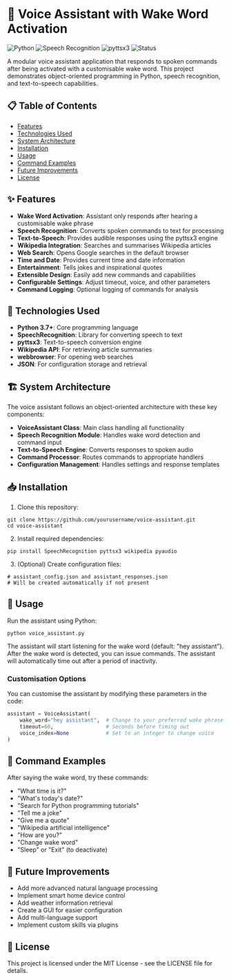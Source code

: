 # 🎤 Voice Assistant with Wake Word Activation

![Python](https://img.shields.io/badge/Python-3.7%2B-blue)
![Speech Recognition](https://img.shields.io/badge/SpeechRecognition-Latest-green)
![pyttsx3](https://img.shields.io/badge/pyttsx3-Latest-orange)
![Status](https://img.shields.io/badge/Status-Active-brightgreen)

A modular voice assistant application that responds to spoken commands after being activated with a customisable wake word. This project demonstrates object-oriented programming in Python, speech recognition, and text-to-speech capabilities.

## 📋 Table of Contents
- [Features](#-features)
- [Technologies Used](#-technologies-used)
- [System Architecture](#-system-architecture)
- [Installation](#-installation)
- [Usage](#-usage)
- [Command Examples](#-command-examples)
- [Future Improvements](#-future-improvements)
- [License](#-license)

## ✨ Features

- **Wake Word Activation**: Assistant only responds after hearing a customisable wake phrase
- **Speech Recognition**: Converts spoken commands to text for processing
- **Text-to-Speech**: Provides audible responses using the pyttsx3 engine
- **Wikipedia Integration**: Searches and summarises Wikipedia articles
- **Web Search**: Opens Google searches in the default browser
- **Time and Date**: Provides current time and date information
- **Entertainment**: Tells jokes and inspirational quotes
- **Extensible Design**: Easily add new commands and capabilities
- **Configurable Settings**: Adjust timeout, voice, and other parameters
- **Command Logging**: Optional logging of commands for analysis

## 🔧 Technologies Used

- **Python 3.7+**: Core programming language
- **SpeechRecognition**: Library for converting speech to text
- **pyttsx3**: Text-to-speech conversion engine
- **Wikipedia API**: For retrieving article summaries
- **webbrowser**: For opening web searches
- **JSON**: For configuration storage and retrieval

## 🏗️ System Architecture

The voice assistant follows an object-oriented architecture with these key components:

- **VoiceAssistant Class**: Main class handling all functionality
- **Speech Recognition Module**: Handles wake word detection and command input
- **Text-to-Speech Engine**: Converts responses to spoken audio
- **Command Processor**: Routes commands to appropriate handlers
- **Configuration Management**: Handles settings and response templates

## 📥 Installation

1. Clone this repository:
```
git clone https://github.com/yourusername/voice-assistant.git
cd voice-assistant
```

2. Install required dependencies:
```
pip install SpeechRecognition pyttsx3 wikipedia pyaudio
```

3. (Optional) Create configuration files:
```
# assistant_config.json and assistant_responses.json
# Will be created automatically if not present
```

## 🚀 Usage

Run the assistant using Python:
```
python voice_assistant.py
```

The assistant will start listening for the wake word (default: "hey assistant"). After the wake word is detected, you can issue commands. The assistant will automatically time out after a period of inactivity.

### Customisation Options

You can customise the assistant by modifying these parameters in the code:

```python
assistant = VoiceAssistant(
    wake_word="hey assistant",  # Change to your preferred wake phrase
    timeout=60,                 # Seconds before timing out
    voice_index=None            # Set to an integer to change voice
)
```

## 💬 Command Examples

After saying the wake word, try these commands:

- "What time is it?"
- "What's today's date?"
- "Search for Python programming tutorials"
- "Tell me a joke"
- "Give me a quote"
- "Wikipedia artificial intelligence"
- "How are you?"
- "Change wake word"
- "Sleep" or "Exit" (to deactivate)

## 🔮 Future Improvements

- Add more advanced natural language processing
- Implement smart home device control
- Add weather information retrieval
- Create a GUI for easier configuration
- Add multi-language support
- Implement custom skills via plugins

## 📝 License

This project is licensed under the MIT License - see the LICENSE file for details.
